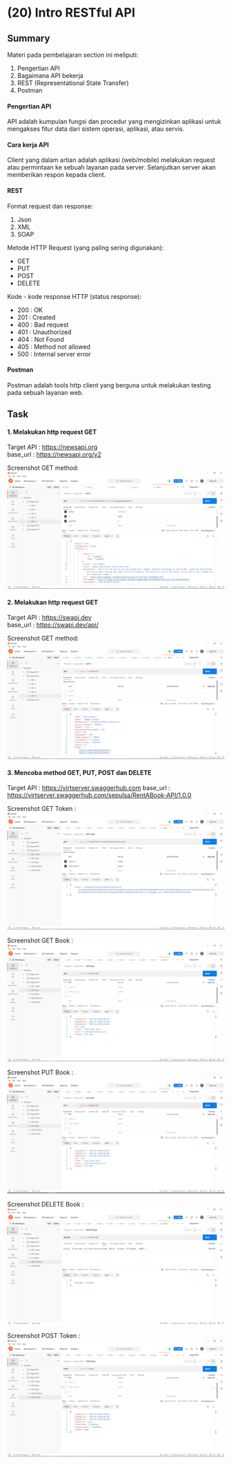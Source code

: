 # (20) Intro RESTful API
## Summary
Materi pada pembelajaran section ini meliputi:
1. Pengertian API
2. Bagaimana API bekerja
3. REST (Representational State Transfer)
4. Postman

#### Pengertian API
API adalah kumpulan fungsi dan procedur yang mengizinkan aplikasi untuk mengakses fitur data dari sistem operasi, aplikasi, atau servis.

#### Cara kerja API
Client yang dalam artian adalah aplikasi (web/mobile) melakukan request atau permintaan ke sebuah layanan pada server. Selanjutkan server akan memberikan respon kepada client.

#### REST
Format request dan response:
1. Json
2. XML
3. SOAP

Metode HTTP Request (yang paling sering digunakan):
- GET
- PUT
- POST
- DELETE

Kode - kode response HTTP (status response):
- 200 : OK
- 201 : Created
- 400 : Bad request
- 401 : Unauthorized
- 404 : Not Found
- 405 : Method not allowed
- 500 : Internal server error

#### Postman
Postman adalah tools http client yang berguna untuk melakukan testing pada sebuah layanan web.

## Task
#### 1. Melakukan http request GET
Target API : https://newsapi.org  
base_url : https://newsapi.org/v2

Screenshot GET method:  
![GET1.png](./screenshots/target_api_1_get5.png)

#### 2. Melakukan http request GET
Target API : https://swapi.dev  
base_url : https://swapi.dev/api/

Screenshot GET method:  
![GET2.png](./screenshots/target_api_2_get5.png)

#### 3. Mencoba method GET, PUT, POST dan DELETE
Target API : https://virtserver.swaggerhub.com
base_url : https://virtserver.swaggerhub.com/sepulsa/RentABook-API/1.0.0

Screenshot GET Token :  
![GetToken.png](./screenshots/target_api_3_get_token.png)

Screenshot GET Book :  
![GetBook.png](./screenshots/target_api_3_get_book.png)

Screenshot PUT Book :  
![PutBook.png](./screenshots/target_api_3_get_put_book.png)

Screenshot DELETE Book :  
![DeleteBook.png](screenshots/target_api_3_get_delete.png)

Screenshot POST Token :  
![PostBook.png](./screenshots/target_api_3_get_post.png)

